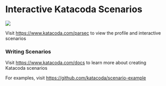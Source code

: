 # Interactive Katacoda Scenarios

[![](http://shields.katacoda.com/katacoda/parsec/count.svg)](https://www.katacoda.com/parsec "Get your profile on Katacoda.com")

Visit https://www.katacoda.com/parsec to view the profile and interactive scenarios

### Writing Scenarios
Visit https://www.katacoda.com/docs to learn more about creating Katacoda scenarios

For examples, visit https://github.com/katacoda/scenario-example

